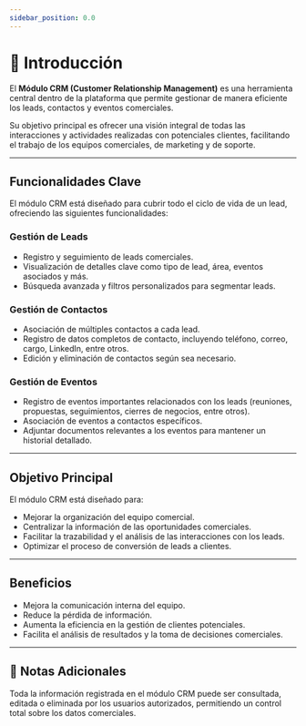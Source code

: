 ```yaml
---
sidebar_position: 0.0
---
```



# 📘 Introducción

El **Módulo CRM (Customer Relationship Management)** es una herramienta central dentro de la plataforma que permite gestionar de manera eficiente los leads, contactos y eventos comerciales.

Su objetivo principal es ofrecer una visión integral de todas las interacciones y actividades realizadas con potenciales clientes, facilitando el trabajo de los equipos comerciales, de marketing y de soporte.

---

## Funcionalidades Clave

El módulo CRM está diseñado para cubrir todo el ciclo de vida de un lead, ofreciendo las siguientes funcionalidades:

### Gestión de Leads
- Registro y seguimiento de leads comerciales.
- Visualización de detalles clave como tipo de lead, área, eventos asociados y más.
- Búsqueda avanzada y filtros personalizados para segmentar leads.

###  Gestión de Contactos
- Asociación de múltiples contactos a cada lead.
- Registro de datos completos de contacto, incluyendo teléfono, correo, cargo, LinkedIn, entre otros.
- Edición y eliminación de contactos según sea necesario.

###  Gestión de Eventos
- Registro de eventos importantes relacionados con los leads (reuniones, propuestas, seguimientos, cierres de negocios, entre otros).
- Asociación de eventos a contactos específicos.
- Adjuntar documentos relevantes a los eventos para mantener un historial detallado.

---

##  Objetivo Principal
El módulo CRM está diseñado para:
- Mejorar la organización del equipo comercial.
- Centralizar la información de las oportunidades comerciales.
- Facilitar la trazabilidad y el análisis de las interacciones con los leads.
- Optimizar el proceso de conversión de leads a clientes.

---

##  Beneficios
- Mejora la comunicación interna del equipo.
- Reduce la pérdida de información.
- Aumenta la eficiencia en la gestión de clientes potenciales.
- Facilita el análisis de resultados y la toma de decisiones comerciales.

---

## 📝 Notas Adicionales
Toda la información registrada en el módulo CRM puede ser consultada, editada o eliminada por los usuarios autorizados, permitiendo un control total sobre los datos comerciales.

